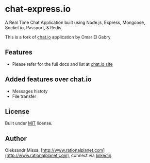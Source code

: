 # chat-express.io

A Real Time Chat Application built using Node.js, Express, Mongoose, Socket.io, Passport, & Redis.

This is a fork of [chat.io](https://raw.githubusercontent.com/OmarElGabry/chat.io) application by Omar El Gabry

## Features
+ Please refer for the full docs and list at [chat.io site](https://raw.githubusercontent.com/OmarElGabry/chat.io)

## Added features over chat.io
+ Messages histoty
+ File transfer

## License <a name="license"></a>
Built under [MIT](http://www.opensource.org/licenses/mit-license.php) license.

## Author <a name="auhtor"></a>
Oleksandr Missa, [http://www.rationalplanet.com](http://www.rationalplanet.com), connect via [linkedin](https://www.linkedin.com/in/alecksmart).
